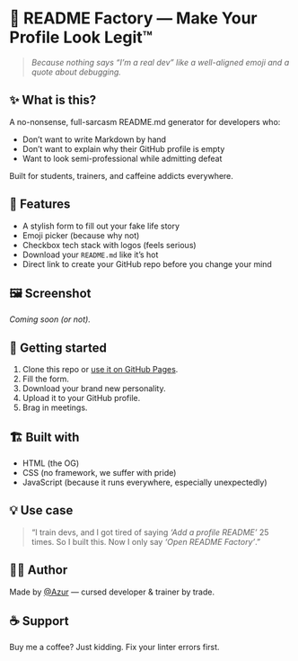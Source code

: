 # 🧠 README Factory — Make Your Profile Look Legit™

> _Because nothing says “I’m a real dev” like a well-aligned emoji and a quote about debugging._

## ✨ What is this?

A no-nonsense, full-sarcasm README.md generator for developers who:
- Don’t want to write Markdown by hand
- Don’t want to explain why their GitHub profile is empty
- Want to look semi-professional while admitting defeat

Built for students, trainers, and caffeine addicts everywhere.

## 🧰 Features

- A stylish form to fill out your fake life story
- Emoji picker (because why not)
- Checkbox tech stack with logos (feels serious)
- Download your `README.md` like it’s hot
- Direct link to create your GitHub repo before you change your mind

## 🖼️ Screenshot

*Coming soon (or not).*

## 🚀 Getting started

1. Clone this repo or [use it on GitHub Pages](https://azur-tsx.github.io/README-Factory/).
2. Fill the form.
3. Download your brand new personality.
4. Upload it to your GitHub profile.
5. Brag in meetings.

## 🏗️ Built with

- HTML (the OG)
- CSS (no framework, we suffer with pride)
- JavaScript (because it runs everywhere, especially unexpectedly)

## 💡 Use case

> “I train devs, and I got tired of saying *‘Add a profile README’* 25 times. So I built this. Now I only say *‘Open README Factory’*.”

## 🧙‍♂️ Author

Made by [@Azur](https://github.com/Azur-tsx) — cursed developer & trainer by trade.

## ☕ Support

Buy me a coffee? Just kidding. Fix your linter errors first.
